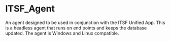 # ITSF_Agent
An agent designed to be used in conjunction with the ITSF Unified App. This is a headless agent that runs on end points and keeps the database updated. The agent is Windows and Linux compatible.
